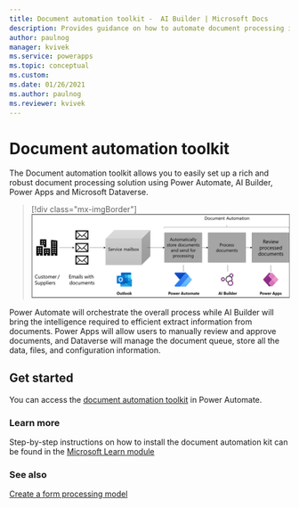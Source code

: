 ```yaml
---
title: Document automation toolkit -  AI Builder | Microsoft Docs
description: Provides guidance on how to automate document processing in AI Builder.
author: paulnog
manager: kvivek
ms.service: powerapps
ms.topic: conceptual
ms.custom: 
ms.date: 01/26/2021
ms.author: paulnog
ms.reviewer: kvivek
---
```


# Document automation toolkit

The Document automation toolkit allows you to easily set up a rich and robust document processing solution using Power Automate, AI Builder, Power Apps and Microsoft Dataverse.

> [!div class="mx-imgBorder"]
> ![process diagram](media/doc-automation.png "Diagram showing the stages of document automation")


Power Automate will orchestrate the overall process while AI Builder will bring the intelligence required to efficient extract information from documents. Power Apps will allow users to manually review and approve documents, and Dataverse will manage the document queue, store all the data, files, and configuration information.

## Get started

You can access the [document automation toolkit](https://flow.microsoft.com) in Power Automate. 

### Learn more

Step-by-step instructions on how to install the document automation kit can be found in the [Microsoft Learn module](https://docs.microsoft.com/learn/modules/get-started-ai-builder-document-automation/)

### See also

[Create a form processing model](create-form-processing-model.md)
